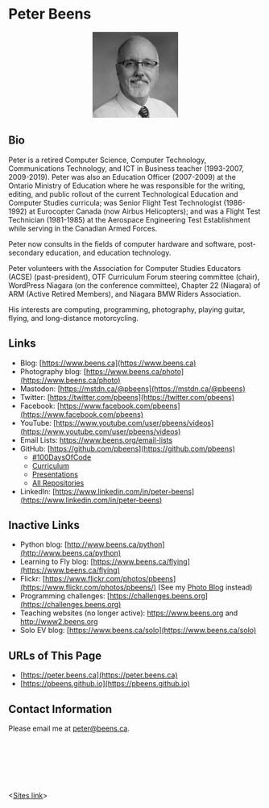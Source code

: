 # Peter Beens

<p align="center">
<img src="./images/Peter-Beens.png" alt="Peter Beens">
</p>

## Bio

Peter is a retired Computer Science, Computer Technology, Communications Technology, and ICT in Business teacher (1993-2007, 2009-2019). Peter was also an Education Officer (2007-2009) at the Ontario Ministry of Education where he was responsible for the writing, editing, and public rollout of the current Technological Education and Computer Studies curricula; was Senior Flight Test Technologist (1986-1992) at Eurocopter Canada (now Airbus Helicopters); and was a Flight Test Technician (1981-1985) at the Aerospace Engineering Test Establishment while serving in the Canadian Armed Forces.

Peter now consults in the fields of computer hardware and software, post-secondary education, and education technology.

Peter volunteers with the Association for Computer Studies Educators (ACSE) (past-president), OTF Curriculum Forum steering committee (chair), WordPress Niagara (on the conference committee), Chapter 22 (Niagara) of ARM (Active Retired Members), and Niagara BMW Riders Association.

His interests are computing, programming, photography, playing guitar, flying, and long-distance motorcycling.

## Links

- Blog: [https://www.beens.ca](https://www.beens.ca)
- Photography blog: [https://www.beens.ca/photo](https://www.beens.ca/photo)
- Mastodon: [https://mstdn.ca/@pbeens](https://mstdn.ca/@pbeens)
- Twitter: [https://twitter.com/pbeens](https://twitter.com/pbeens)
- Facebook: [https://www.facebook.com/pbeens](https://www.facebook.com/pbeens)
- YouTube: [https://www.youtube.com/user/pbeens/videos](https://www.youtube.com/user/pbeens/videos)
- Email Lists: <https://www.beens.org/email-lists>
- GitHub: [https://github.com/pbeens](https://github.com/pbeens)
  - [#100DaysOfCode](https://github.com/pbeens/100DaysOfCode)
  - [Curriculum](https://github.com/pbeens/Curriculum)
  - [Presentations](https://github.com/pbeens/Presentations)
  - [All Repositories](https://github.com/pbeens?tab=repositories)
- LinkedIn: [https://www.linkedin.com/in/peter-beens](https://www.linkedin.com/in/peter-beens)

## Inactive Links

- Python blog: [http://www.beens.ca/python](http://www.beens.ca/python)
- Learning to Fly blog: [https://www.beens.ca/flying](https://www.beens.ca/flying) 
- Flickr: [https://www.flickr.com/photos/pbeens](https://www.flickr.com/photos/pbeens/) (See my [Photo Blog](https://www.beens.ca/photo) instead) 
- Programming challenges: [https://challenges.beens.org](https://challenges.beens.org)
- Teaching websites (no longer active): https://www.beens.org and http://www2.beens.org
- Solo EV blog: [https://www.beens.ca/solo](https://www.beens.ca/solo)

## URLs of This Page

- [https://peter.beens.ca](https://peter.beens.ca)
- [https://pbeens.github.io](https://pbeens.github.io)

## Contact Information

Please email me at peter@beens.ca.

<br><br><br><br><br><br>
<[Sites link](https://sites.google.com/view/peter-beens)>
